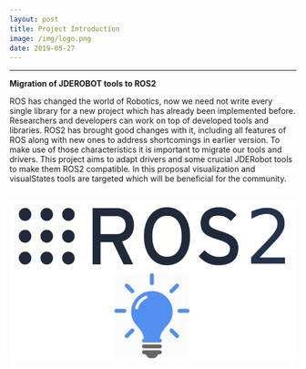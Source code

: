 ```yaml
---
layout: post
title: Project Introduction
image: /img/logo.png
date: 2019-05-27 
---
```


---
**Migration of JDEROBOT tools to ROS2**

ROS has changed the world of Robotics, now we need not write every single library for a new
project which has already been implemented before. Researchers and developers can work on
top of developed tools and libraries. ROS2 has brought good changes with it, including all
features of ROS along with new ones to address shortcomings in earlier version. To make use
of those characteristics it is important to migrate our tools and drivers. This project aims to adapt
drivers and some crucial JDERobot tools to make them ROS2 compatible. In this proposal
visualization ​and​ visualStates​ tools are targeted which will be beneficial for the community.

![ros2](../img/ros2.jpg)
---